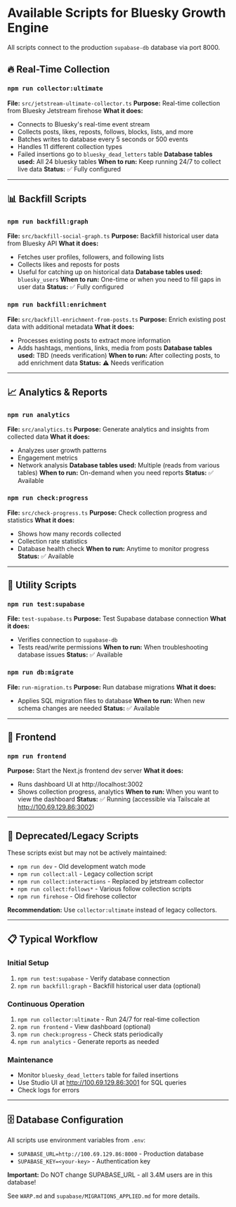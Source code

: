 # Available Scripts for Bluesky Growth Engine

All scripts connect to the production `supabase-db` database via port 8000.

## 🔥 Real-Time Collection

### `npm run collector:ultimate`
**File:** `src/jetstream-ultimate-collector.ts`
**Purpose:** Real-time collection from Bluesky Jetstream firehose
**What it does:**
- Connects to Bluesky's real-time event stream
- Collects posts, likes, reposts, follows, blocks, lists, and more
- Batches writes to database every 5 seconds or 500 events
- Handles 11 different collection types
- Failed insertions go to `bluesky_dead_letters` table
**Database tables used:** All 24 bluesky tables
**When to run:** Keep running 24/7 to collect live data
**Status:** ✅ Fully configured

---

## 📊 Backfill Scripts

### `npm run backfill:graph`
**File:** `src/backfill-social-graph.ts`
**Purpose:** Backfill historical user data from Bluesky API
**What it does:**
- Fetches user profiles, followers, and following lists
- Collects likes and reposts for posts
- Useful for catching up on historical data
**Database tables used:** `bluesky_users`
**When to run:** One-time or when you need to fill gaps in user data
**Status:** ✅ Fully configured

### `npm run backfill:enrichment`
**File:** `src/backfill-enrichment-from-posts.ts`
**Purpose:** Enrich existing post data with additional metadata
**What it does:**
- Processes existing posts to extract more information
- Adds hashtags, mentions, links, media from posts
**Database tables used:** TBD (needs verification)
**When to run:** After collecting posts, to add enrichment data
**Status:** ⚠️ Needs verification

---

## 📈 Analytics & Reports

### `npm run analytics`
**File:** `src/analytics.ts`
**Purpose:** Generate analytics and insights from collected data
**What it does:**
- Analyzes user growth patterns
- Engagement metrics
- Network analysis
**Database tables used:** Multiple (reads from various tables)
**When to run:** On-demand when you need reports
**Status:** ✅ Available

### `npm run check:progress`
**File:** `src/check-progress.ts`
**Purpose:** Check collection progress and statistics
**What it does:**
- Shows how many records collected
- Collection rate statistics
- Database health check
**When to run:** Anytime to monitor progress
**Status:** ✅ Available

---

## 🔧 Utility Scripts

### `npm run test:supabase`
**File:** `test-supabase.ts`
**Purpose:** Test Supabase database connection
**What it does:**
- Verifies connection to `supabase-db`
- Tests read/write permissions
**When to run:** When troubleshooting database issues
**Status:** ✅ Available

### `npm run db:migrate`
**File:** `run-migration.ts`
**Purpose:** Run database migrations
**What it does:**
- Applies SQL migration files to database
**When to run:** When new schema changes are needed
**Status:** ✅ Available

---

## 🎨 Frontend

### `npm run frontend`
**Purpose:** Start the Next.js frontend dev server
**What it does:**
- Runs dashboard UI at http://localhost:3002
- Shows collection progress, analytics
**When to run:** When you want to view the dashboard
**Status:** ✅ Running (accessible via Tailscale at http://100.69.129.86:3002)

---

## 🚫 Deprecated/Legacy Scripts

These scripts exist but may not be actively maintained:

- `npm run dev` - Old development watch mode
- `npm run collect:all` - Legacy collection script
- `npm run collect:interactions` - Replaced by jetstream collector
- `npm run collect:follows*` - Various follow collection scripts
- `npm run firehose` - Old firehose collector

**Recommendation:** Use `collector:ultimate` instead of legacy collectors.

---

## 📋 Typical Workflow

### Initial Setup
1. `npm run test:supabase` - Verify database connection
2. `npm run backfill:graph` - Backfill historical user data (optional)

### Continuous Operation
1. `npm run collector:ultimate` - Run 24/7 for real-time collection
2. `npm run frontend` - View dashboard (optional)
3. `npm run check:progress` - Check stats periodically
4. `npm run analytics` - Generate reports as needed

### Maintenance
- Monitor `bluesky_dead_letters` table for failed insertions
- Use Studio UI at http://100.69.129.86:3001 for SQL queries
- Check logs for errors

---

## 🗄️ Database Configuration

All scripts use environment variables from `.env`:
- `SUPABASE_URL=http://100.69.129.86:8000` - Production database
- `SUPABASE_KEY=<your-key>` - Authentication key

**Important:** Do NOT change SUPABASE_URL - all 3.4M users are in this database!

See `WARP.md` and `supabase/MIGRATIONS_APPLIED.md` for more details.
